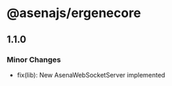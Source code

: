 # @asenajs/ergenecore

## 1.1.0

### Minor Changes

- fix(lib): New AsenaWebSocketServer implemented
